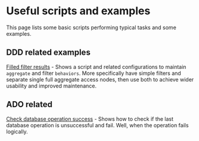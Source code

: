 # Useful scripts and examples

This page lists some basic scripts performing typical tasks and some examples.

## DDD related examples

[Filled filter results](Examples/FilledFilter.md) - Shows a script and related configurations to maintain `aggregate` and filter `behaviors`. More specifically have simple filters and separate single full aggregate access nodes, then use both to achieve wider usability and improved maintenance.

## ADO related

[Check database operation success](Examples/CheckADOSuccess.md) - Shows how to check if the last database operation is unsuccessful and fail. Well, when the operation fails logically.